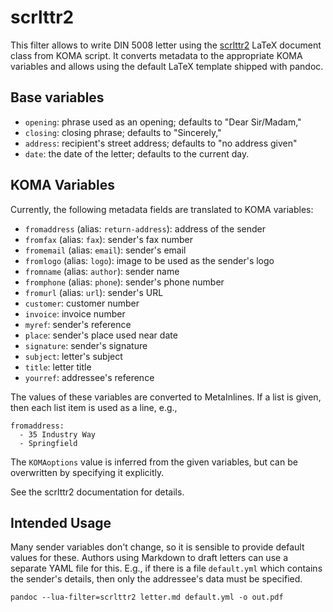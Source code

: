 # scrlttr2

This filter allows to write DIN 5008 letter using the [scrlttr2]
LaTeX document class from KOMA script. It converts metadata to
the appropriate KOMA variables and allows using the default LaTeX
template shipped with pandoc.

[scrlttr2]: https://www.ctan.org/pkg/scrlttr2

## Base variables

  - `opening`: phrase used as an opening;
    defaults to "Dear Sir/Madam,"
  - `closing`: closing phrase; defaults to "Sincerely,"
  - `address`: recipient's street address;
    defaults to "no address given"
  - `date`: the date of the letter; defaults to the current day.

## KOMA Variables

Currently, the following metadata fields are translated to KOMA
variables:

- `fromaddress` (alias: `return-address`): address of the sender
- `fromfax` (alias: `fax`): sender's fax number
- `fromemail` (alias: `email`): sender's email
- `fromlogo` (alias: `logo`): image to be used as the sender's logo
- `fromname` (alias: `author`): sender name
- `fromphone` (alias: `phone`): sender's phone number
- `fromurl` (alias: `url`): sender's URL
- `customer`: customer number
- `invoice`: invoice number
- `myref`: sender's reference
- `place`: sender's place used near date
- `signature`: sender's signature
- `subject`: letter's subject
- `title`: letter title
- `yourref`: addressee's reference

The values of these variables are converted to MetaInlines. If a
list is given, then each list item is used as a line, e.g.,

    fromaddress:
      - 35 Industry Way
      - Springfield
      
The `KOMAoptions` value is inferred from the given variables, but
can be overwritten by specifying it explicitly.

See the scrlttr2 documentation for details.

## Intended Usage

Many sender variables don't change, so it is sensible to provide
default values for these. Authors using Markdown to draft letters
can use a separate YAML file for this. E.g., if there is a file
`default.yml` which contains the sender's details, then only the
addressee's data must be specified.

    pandoc --lua-filter=scrlttr2 letter.md default.yml -o out.pdf
